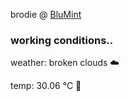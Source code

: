brodie @ [BluMint](https://www.linkedin.com/company/blumint-io/)

<!--weather_start-->
### working conditions..

weather: broken clouds ☁️

temp: 30.06 °C 🥶

<!--weather_end-->
